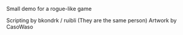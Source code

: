 Small demo for a rogue-like game

Scripting by bkondrk / ruibli (They are the same person)
Artwork by CasoWaso
